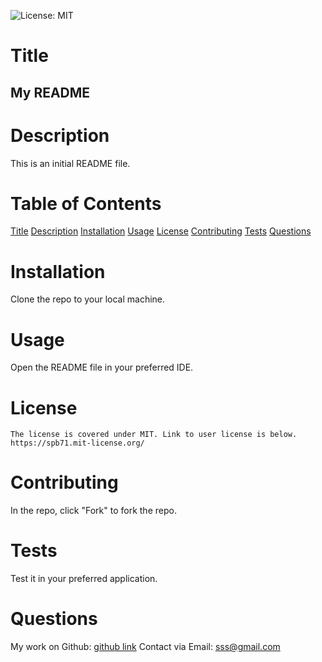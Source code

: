 

  ![License: MIT](https://img.shields.io/badge/License-MIT-yellow.svg)
  
  # Title
  ## My README

  # Description
  This is an initial README file.

  # Table of Contents

  [Title](#title)
  [Description](#description)
  [Installation](#installation) 
  [Usage](#usage)
  [License](#license)
  [Contributing](#contributing)
  [Tests](#tests)
  [Questions](#questions)

  # Installation

  Clone the repo to your local machine.

  # Usage

  Open the README file in your preferred IDE.

  # License
    
    The license is covered under MIT. Link to user license is below.
    https://spb71.mit-license.org/

  # Contributing

  In the repo, click "Fork" to fork the repo.

  # Tests

  Test it in your preferred application.

  # Questions
  
  My work on Github: [github link](https://github.com/spb71)
  Contact via Email: sss@gmail.com
